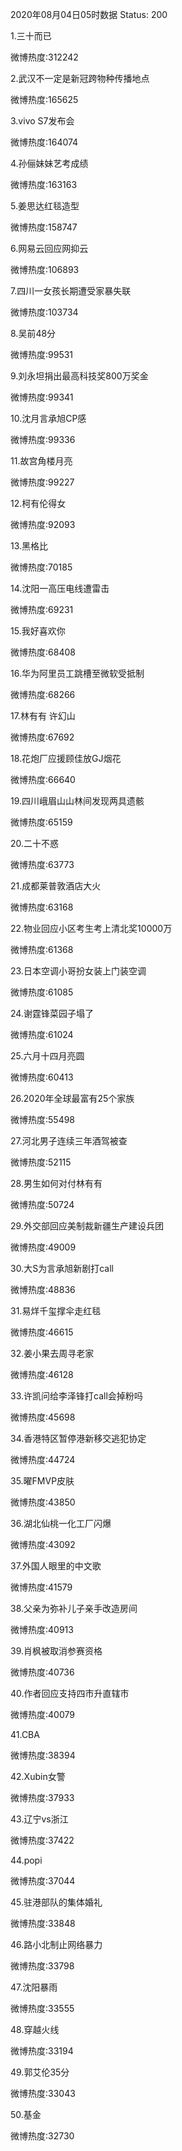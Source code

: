 2020年08月04日05时数据
Status: 200

1.三十而已

微博热度:312242

2.武汉不一定是新冠跨物种传播地点

微博热度:165625

3.vivo S7发布会

微博热度:164074

4.孙俪妹妹艺考成绩

微博热度:163163

5.姜思达红毯造型

微博热度:158747

6.网易云回应网抑云

微博热度:106893

7.四川一女孩长期遭受家暴失联

微博热度:103734

8.吴前48分

微博热度:99531

9.刘永坦捐出最高科技奖800万奖金

微博热度:99341

10.沈月言承旭CP感

微博热度:99336

11.故宫角楼月亮

微博热度:99227

12.柯有伦得女

微博热度:92093

13.黑格比

微博热度:70185

14.沈阳一高压电线遭雷击

微博热度:69231

15.我好喜欢你

微博热度:68408

16.华为阿里员工跳槽至微软受抵制

微博热度:68266

17.林有有 许幻山

微博热度:67692

18.花炮厂应援顾佳放GJ烟花

微博热度:66640

19.四川峨眉山山林间发现两具遗骸

微博热度:65159

20.二十不惑

微博热度:63773

21.成都莱普敦酒店大火

微博热度:63168

22.物业回应小区考生考上清北奖10000万

微博热度:61368

23.日本空调小哥扮女装上门装空调

微博热度:61085

24.谢霆锋菜园子塌了

微博热度:61024

25.六月十四月亮圆

微博热度:60413

26.2020年全球最富有25个家族

微博热度:55498

27.河北男子连续三年酒驾被查

微博热度:52115

28.男生如何对付林有有

微博热度:50724

29.外交部回应美制裁新疆生产建设兵团

微博热度:49009

30.大S为言承旭新剧打call

微博热度:48836

31.易烊千玺撑伞走红毯

微博热度:46615

32.姜小果去周寻老家

微博热度:46128

33.许凯问给李泽锋打call会掉粉吗

微博热度:45698

34.香港特区暂停港新移交逃犯协定

微博热度:44724

35.曜FMVP皮肤

微博热度:43850

36.湖北仙桃一化工厂闪爆

微博热度:43092

37.外国人眼里的中文歌

微博热度:41579

38.父亲为弥补儿子亲手改造房间

微博热度:40913

39.肖枫被取消参赛资格

微博热度:40736

40.作者回应支持四市升直辖市

微博热度:40079

41.CBA

微博热度:38394

42.Xubin女警

微博热度:37933

43.辽宁vs浙江

微博热度:37422

44.popi

微博热度:37044

45.驻港部队的集体婚礼

微博热度:33848

46.路小北制止网络暴力

微博热度:33798

47.沈阳暴雨

微博热度:33555

48.穿越火线

微博热度:33194

49.郭艾伦35分

微博热度:33043

50.基金

微博热度:32730

